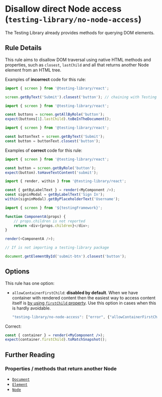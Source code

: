 # Disallow direct Node access (`testing-library/no-node-access`)

The Testing Library already provides methods for querying DOM elements.

## Rule Details

This rule aims to disallow DOM traversal using native HTML methods and properties, such as `closest`, `lastChild` and all that returns another Node element from an HTML tree.

Examples of **incorrect** code for this rule:

```js
import { screen } from '@testing-library/react';

screen.getByText('Submit').closest('button'); // chaining with Testing Library methods
```

```js
import { screen } from '@testing-library/react';

const buttons = screen.getAllByRole('button');
expect(buttons[1].lastChild).toBeInTheDocument();
```

```js
import { screen } from '@testing-library/react';

const buttonText = screen.getByText('Submit');
const button = buttonText.closest('button');
```

Examples of **correct** code for this rule:

```js
import { screen } from '@testing-library/react';

const button = screen.getByRole('button');
expect(button).toHaveTextContent('submit');
```

```js
import { render, within } from '@testing-library/react';

const { getByLabelText } = render(<MyComponent />);
const signinModal = getByLabelText('Sign In');
within(signinModal).getByPlaceholderText('Username');
```

```js
import { screen } from '${testingFramework}';

function ComponentA(props) {
	// props.children is not reported
	return <div>{props.children}</div>;
}

render(<ComponentA />);
```

```js
// If is not importing a testing-library package

document.getElementById('submit-btn').closest('button');
```

## Options

This rule has one option:

- `allowContainerFirstChild`: **disabled by default**. When we have container
  with rendered content then the easiest way to access content itself is [by using
  `firstChild` property](https://testing-library.com/docs/react-testing-library/api/#container-1). Use this option in cases when this is hardly avoidable.

  ```js
  "testing-library/no-node-access": ["error", {"allowContainerFirstChild": true}]
  ```

Correct:

```jsx
const { container } = render(<MyComponent />);
expect(container.firstChild).toMatchSnapshot();
```

## Further Reading

### Properties / methods that return another Node

- [`Document`](https://developer.mozilla.org/en-US/docs/Web/API/Document)
- [`Element`](https://developer.mozilla.org/en-US/docs/Web/API/Element)
- [`Node`](https://developer.mozilla.org/en-US/docs/Web/API/Node)

